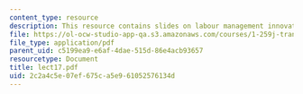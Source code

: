 ```yaml
---
content_type: resource
description: This resource contains slides on labour management innovations.
file: https://ol-ocw-studio-app-qa.s3.amazonaws.com/courses/1-259j-transit-management-fall-2006/2c2a4c5e07ef675ca5e961052576134d_lect17.pdf
file_type: application/pdf
parent_uid: c5199ea9-e6af-4dae-515d-86e4acb93657
resourcetype: Document
title: lect17.pdf
uid: 2c2a4c5e-07ef-675c-a5e9-61052576134d
---
```

